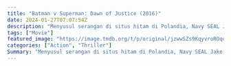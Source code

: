 ```yaml
---
title: "Batman v Superman: Dawn of Justice (2016)"
date: 2024-01-27T07:07:54Z
description: "Menyusul serangan di situs hitam di Polandia, Navy SEAL Jake Harris diperintahkan untuk mengawal tersangka teroris Amin Mansur ke Washington D.C untuk diinterogasi."
tags: ["Movie"]
featured_image: "https://image.tmdb.org/t/p/original/jzwwSZs9KqyvroROqqnDWR0jFG0.jpg"
categories: ["Action", "Thriller"]
Summary: "Menyusul serangan di situs hitam di Polandia, Navy SEAL Jake Harris diperintahkan untuk mengawal tersangka teroris Amin Mansur ke Washington D.C untuk diinterogasi."
---
```



<mux-player stream-type="on-demand"
src="https://kp3d-my.sharepoint.com/personal/ryoo_kp3d_onmicrosoft_com/_layouts/15/download.aspx?share=EWKIou_RxMREi3ogav5t2BEBIRaghmwOJy1lpQk8vnF_5A" prefer-playback="mse" controls>

</mux-player>


<script type='text/javascript'>
var uas=[];
  jwplayer("vplayer").setup({
  title: "hello",
	debug: "1",
    sources: [{file:"https://stream.mux.com/HeVT01O5uaOk2o0000sMDl01MdojCd6JXDqphf000201F0200cQo.m3u8"}],
    image: "https://sw-cdn-images.com/k2duuler6zmw_xt.jpg",
    width: "100%", 
    height: "100%",
    stretching: "uniform",
    duration: "6214.75",
    //aspectratio: "16:9",
    preload: 'auto',
    //displayPlaybackLabel: true,
    //horizontalVolumeSlider: true,
    //allowFullscreen: false,
    //"autoPause": { "viewability": true, "pauseAds": true },
    //skin: {controlbar: {text:"#6F6", icons:"#6F6"}, timeslider:{progress:"#6F6"}, menus:{text:"#6F6"} },
    //pipIcon: 'disabled',
    skin: {controlbar: {text:"#FA7663", icons:"#FA7663"}, timeslider:{progress:"#FA7663"}, menus:{text:"#FA7663"} },
    androidhls: "true"
    ,tracks: [{file: "/dl?op=get_slides&length=6215&url=https://sw-cdn-images.com/k2duuler6zmw0000.jpg", kind: "thumbnails"}]
    ,captions: { 
	    			userFontScale: 1, 
	    			color: '#FFFFFF', 
	    			backgroundColor: '#303030',
	    			fontFamily:"Tahoma", 
	    			backgroundOpacity: 30, 
	    			fontOpacity: '100',
    			},'qualityLabels':{"1281":"1080p"},abouttext:"StreamWish", aboutlink:"https://streamwish.com",logo: {file:"/wish_dark/images/logo.svg?v=1", link:"https://StreamWish.com", position:"top-left", margin:"5",hide: true},cast: {},playbackRateControls: true, playbackRates: [0.25, 0.5, 0.75, 1, 1.25, 1.5, 2]
  });
  
</script>


<script src="https://cdn.jsdelivr.net/npm/@mux/mux-player"></script>

 <script type="application/ld+json ">
{
"@context": "https://schema.org/",
"@type": "VideoObject",
"name": "One More Shot",
"contentUrl": "https://stream.mux.com/HeVT01O5uaOk2o0000sMDl01MdojCd6JXDqphf000201F0200cQo.m3u8",
"thumbnailUrl": "https://www.themoviedb.org/t/p/original/dnPb5aegwo7O5EYIVjlRAaXtLPf.jpg?width=314&fit_mode=preserve&time=25",
"uploadDate": "2023-11-19T13:41:12Z",
}

</script>